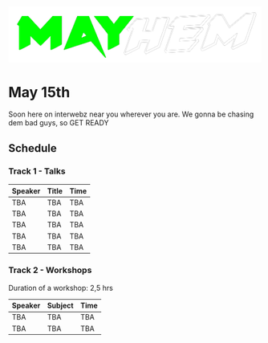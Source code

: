 ![MAYhem](pics/Green-bg-removed.png)
# May 15th

Soon here on interwebz near you wherever you are. We gonna be chasing dem bad guys, so GET READY



## Schedule



### Track 1 - Talks

| Speaker | Title| Time
| --- | --- | --- |
| TBA | TBA | TBA |
| TBA | TBA | TBA |
| TBA | TBA | TBA |
| TBA | TBA | TBA |
| TBA | TBA | TBA |



### Track 2 - Workshops

Duration of a workshop: 2,5 hrs

| Speaker | Subject | Time
| --- | --- | --- |
| TBA | TBA | TBA |
| TBA | TBA | TBA |

